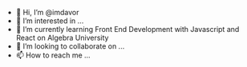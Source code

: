 - 👋 Hi, I’m @imdavor
- 👀 I’m interested in ...
- 🌱 I’m currently learning Front End Development with Javascript and React on Algebra University
- 💞️ I’m looking to collaborate on ...
- 📫 How to reach me ...

<!---
imdavor/imdavor is a ✨ special ✨ repository because its `README.md` (this file) appears on your GitHub profile.
You can click the Preview link to take a look at your changes.
--->
